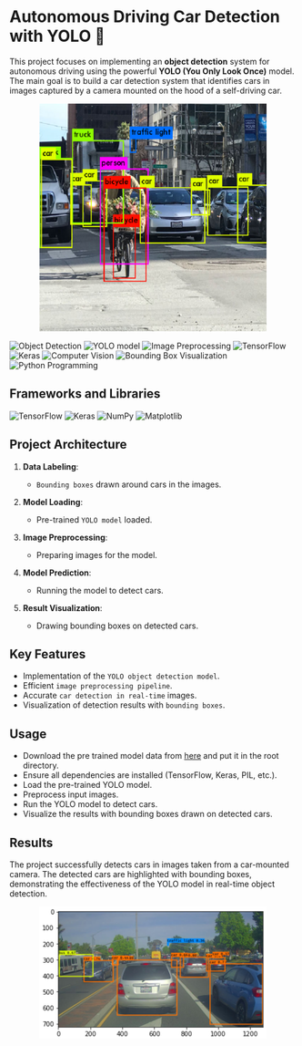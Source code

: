 # Autonomous Driving Car Detection with YOLO 🚙

This project focuses on implementing an **object detection** system for autonomous driving using the powerful **YOLO (You Only Look Once)** model. The main goal is to build a car detection system that identifies cars in images captured by a camera mounted on the hood of a self-driving car.
<center> <img src="nb_images\dataset-card.png" style="width:400px;"></center>

![Object Detection](https://img.shields.io/badge/Skill-Object%20Detection-yellow)
![YOLO model](https://img.shields.io/badge/Skill-YOLO%20Model-blueviolet)
![Image Preprocessing](https://img.shields.io/badge/Skill-Image%20Preprocessing-green)
![TensorFlow](https://img.shields.io/badge/Skill-TensorFlow-orange)
![Keras](https://img.shields.io/badge/Skill-Keras-yellow)
![Computer Vision](https://img.shields.io/badge/Skill-Computer%20Vision-brightblue)
![Bounding Box Visualization](https://img.shields.io/badge/Skill-Bounding%20Box%20Visualization-brightblue)
![Python Programming](https://img.shields.io/badge/Skill-Python%20Programming-orange)

## Frameworks and Libraries
![TensorFlow](https://img.shields.io/badge/TensorFlow-2.16.1-orange.svg?style=flat&logo=tensorflow)
![Keras](https://img.shields.io/badge/Keras-3.3.3-red.svg?style=flat&logo=keras)
![NumPy](https://img.shields.io/badge/NumPy-1.26.4-blue.svg?style=flat&logo=numpy)
![Matplotlib](https://img.shields.io/badge/Matplotlib-3.6.2-green.svg?style=flat&logo=matplotlib)

## Project Architecture
1. **Data Labeling**:
   - `Bounding boxes` drawn around cars in the images.

2. **Model Loading**:
   - Pre-trained `YOLO model` loaded.

3. **Image Preprocessing**:
   - Preparing images for the model.

4. **Model Prediction**:
   -  Running the model to detect cars.

5. **Result Visualization**:
   - Drawing bounding boxes on detected cars.

## Key Features
- Implementation of the `YOLO object detection model`.
- Efficient `image preprocessing pipeline`.
- Accurate `car detection in real-time` images.
- Visualization of detection results with `bounding boxes`.

## Usage
- Download the pre trained model data from [here](https://drive.google.com/file/d/1ozWxLf-JY6Qe6Ik6-KLVCOdayGipYj-T/view?usp=drive_link) and put it in the root directory.
- Ensure all dependencies are installed (TensorFlow, Keras, PIL, etc.).
- Load the pre-trained YOLO model.
- Preprocess input images.
- Run the YOLO model to detect cars.
- Visualize the results with bounding boxes drawn on detected cars.

## Results

The project successfully detects cars in images taken from a car-mounted camera. The detected cars are highlighted with bounding boxes, demonstrating the effectiveness of the YOLO model in real-time object detection.
<center>
<img src="nb_images\result.png" style="width:400px;"></center>

